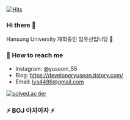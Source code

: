 [![Hits](https://hits.seeyoufarm.com/api/count/incr/badge.svg?url=https%3A%2F%2Fgithub.com%2Fyuseon-Lim&count_bg=%2379C83D&title_bg=%23555555&icon=&icon_color=%23E7E7E7&title=hits&edge_flat=false)](https://hits.seeyoufarm.com)

### Hi there 👋
Hansung University 재학중인 임유선입니당 🌱

### :love_letter: How to reach me
- Instagram: @yuseoni_55
- Blog: https://developeryuseon.tistory.com/
- Email: lys4486@gmail.com

[![solved.ac tier](http://mazassumnida.wtf/api/generate_badge?boj=lys4486)](https://solved.ac/lys4486)

### ⚡ BOJ 아자아자 ⚡ 
<!--
**yuseon-Lim/yuseon-Lim** is a ✨ _special_ ✨ repository because its `README.md` (this file) appears on your GitHub profile.

Here are some ideas to get you started:

- 🔭 I’m currently working on ...
- 🌱 I’m currently learning ...
- 👯 I’m looking to collaborate on ...
- 🤔 I’m looking for help with ...
- 💬 Ask me about ...
- 📫 How to reach me: ...
- 😄 Pronouns: ...
- ⚡ Fun fact: ...
-->
